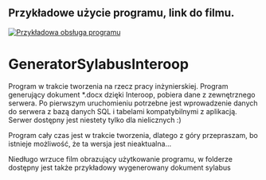 ## Przykładowe użycie programu, link do filmu.
[![Przykładowa obsługa programu](https://img.youtube.com/vi/DEPnlI-15yc/0.jpg)](https://www.youtube.com/watch?v=DEPnlI-15yc)

# GeneratorSylabusInteroop

Program w trakcie tworzenia na rzecz pracy inżynierskiej. Program generujący dokument *.docx dzięki Interoop, pobiera dane z zewnętrznego serwera. Po pierwszym uruchomieniu potrzebne jest wprowadzenie danych do serwera z bazą danych SQL i tabelami kompatybilnymi z aplikacją. Serwer dostępny jest niestety tylko dla nielicznych :)

Program cały czas jest w trakcie tworzenia, dlatego z góry przepraszam, bo istnieje możliwość, że ta wersja jest nieaktualna...

Niedługo wrzuce film obrazujący użytkowanie programu, w folderze dostępny jest także przykładowy wygenerowany dokument sylabus

